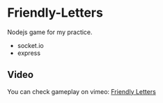 # Friendly-Letters
Nodejs game for my practice.

* socket.io
* express

## Video
You can check gameplay on vimeo: [Friendly Letters](https://vimeo.com/128420199)

